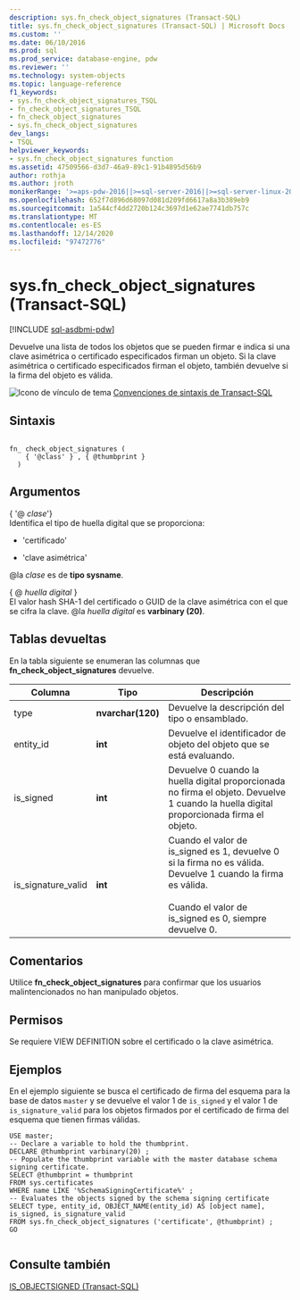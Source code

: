 ```yaml
---
description: sys.fn_check_object_signatures (Transact-SQL)
title: sys.fn_check_object_signatures (Transact-SQL) | Microsoft Docs
ms.custom: ''
ms.date: 06/10/2016
ms.prod: sql
ms.prod_service: database-engine, pdw
ms.reviewer: ''
ms.technology: system-objects
ms.topic: language-reference
f1_keywords:
- sys.fn_check_object_signatures_TSQL
- fn_check_object_signatures_TSQL
- fn_check_object_signatures
- sys.fn_check_object_signatures
dev_langs:
- TSQL
helpviewer_keywords:
- sys.fn_check_object_signatures function
ms.assetid: 47509566-d3d7-46a9-89c1-91b4895d56b9
author: rothja
ms.author: jroth
monikerRange: '>=aps-pdw-2016||>=sql-server-2016||>=sql-server-linux-2017||=azuresqldb-mi-current'
ms.openlocfilehash: 652f7d896d68097d081d209fd6617a8a3b389eb9
ms.sourcegitcommit: 1a544cf4dd2720b124c3697d1e62ae7741db757c
ms.translationtype: MT
ms.contentlocale: es-ES
ms.lasthandoff: 12/14/2020
ms.locfileid: "97472776"
---
```

# <a name="sysfn_check_object_signatures-transact-sql"></a>sys.fn_check_object_signatures (Transact-SQL)
[!INCLUDE [sql-asdbmi-pdw](../../includes/applies-to-version/sql-asdbmi-pdw.md)]

  Devuelve una lista de todos los objetos que se pueden firmar e indica si una clave asimétrica o certificado especificados firman un objeto. Si la clave asimétrica o certificado especificados firman el objeto, también devuelve si la firma del objeto es válida.  
  
  
 ![Icono de vínculo de tema](../../database-engine/configure-windows/media/topic-link.gif "Icono de vínculo de tema") [Convenciones de sintaxis de Transact-SQL](../../t-sql/language-elements/transact-sql-syntax-conventions-transact-sql.md)  
  
## <a name="syntax"></a>Sintaxis  
  
```  
  
fn_ check_object_signatures (   
    { '@class' } , { @thumbprint }   
  )   
```  
  
## <a name="arguments"></a>Argumentos  
 { '\@ *clase*'}  
 Identifica el tipo de huella digital que se proporciona:  
  
-   'certificado'  
  
-   'clave asimétrica'  
  
 \@la *clase* es de **tipo sysname**.  
  
 { \@ *huella digital* }  
 El valor hash SHA-1 del certificado o GUID de la clave asimétrica con el que se cifra la clave. \@la *huella digital* es **varbinary (20)**.  
  
## <a name="tables-returned"></a>Tablas devueltas  
 En la tabla siguiente se enumeran las columnas que **fn_check_object_signatures** devuelve.  
  
|Columna|Tipo|Descripción|  
|------------|----------|-----------------|  
|type|**nvarchar(120)**|Devuelve la descripción del tipo o ensamblado.|  
|entity_id|**int**|Devuelve el identificador de objeto del objeto que se está evaluando.|  
|is_signed|**int**|Devuelve 0 cuando la huella digital proporcionada no firma el objeto. Devuelve 1 cuando la huella digital proporcionada firma el objeto.|  
|is_signature_valid|**int**|Cuando el valor de is_signed es 1, devuelve 0 si la firma no es válida. Devuelve 1 cuando la firma es válida.<br /><br /> Cuando el valor de is_signed es 0, siempre devuelve 0.|  
  
## <a name="remarks"></a>Comentarios  
 Utilice **fn_check_object_signatures** para confirmar que los usuarios malintencionados no han manipulado objetos.  
  
## <a name="permissions"></a>Permisos  
 Se requiere VIEW DEFINITION sobre el certificado o la clave asimétrica.  
  
## <a name="examples"></a>Ejemplos  
 En el ejemplo siguiente se busca el certificado de firma del esquema para la base de datos `master` y se devuelve el valor 1 de `is_signed` y el valor 1 de `is_signature_valid` para los objetos firmados por el certificado de firma del esquema que tienen firmas válidas.  
  
```  
USE master;  
-- Declare a variable to hold the thumbprint.  
DECLARE @thumbprint varbinary(20) ;  
-- Populate the thumbprint variable with the master database schema signing certificate.  
SELECT @thumbprint = thumbprint   
FROM sys.certificates   
WHERE name LIKE '%SchemaSigningCertificate%' ;  
-- Evaluates the objects signed by the schema signing certificate  
SELECT type, entity_id, OBJECT_NAME(entity_id) AS [object name], is_signed, is_signature_valid  
FROM sys.fn_check_object_signatures ('certificate', @thumbprint) ;  
GO  
  
```  
  
## <a name="see-also"></a>Consulte también  
 [IS_OBJECTSIGNED &#40;Transact-SQL&#41;](../../t-sql/functions/is-objectsigned-transact-sql.md)  
  
  
